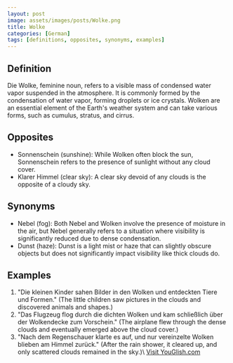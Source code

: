 ```yaml
---
layout: post
image: assets/images/posts/Wolke.png
title: Wolke
categories: [German]
tags: [definitions, opposites, synonyms, examples]
---
```


## Definition
Die Wolke, feminine noun, refers to a visible mass of condensed water vapor suspended in the atmosphere. It is commonly formed by the condensation of water vapor, forming droplets or ice crystals. Wolken are an essential element of the Earth's weather system and can take various forms, such as cumulus, stratus, and cirrus.

## Opposites
- Sonnenschein (sunshine): While Wolken often block the sun, Sonnenschein refers to the presence of sunlight without any cloud cover.
- Klarer Himmel (clear sky): A clear sky devoid of any clouds is the opposite of a cloudy sky.

## Synonyms
- Nebel (fog): Both Nebel and Wolken involve the presence of moisture in the air, but Nebel generally refers to a situation where visibility is significantly reduced due to dense condensation.
- Dunst (haze): Dunst is a light mist or haze that can slightly obscure objects but does not significantly impact visibility like thick clouds do.

## Examples
1. "Die kleinen Kinder sahen Bilder in den Wolken und entdeckten Tiere und Formen." (The little children saw pictures in the clouds and discovered animals and shapes.)
2. "Das Flugzeug flog durch die dichten Wolken und kam schließlich über der Wolkendecke zum Vorschein." (The airplane flew through the dense clouds and eventually emerged above the cloud cover.)
3. "Nach dem Regenschauer klarte es auf, und nur vereinzelte Wolken blieben am Himmel zurück." (After the rain shower, it cleared up, and only scattered clouds remained in the sky.)\ <a id="yg-widget-0" class="youglish-widget" data-query="Wolke" data-lang="german" data-components="8412" data-auto-start="0" data-bkg-color="theme_light" data-title="How%20to%20pronounce%20Wolke%20in%20German"  rel="nofollow" href="https://youglish.com">Visit YouGlish.com</a><script async src="https://youglish.com/public/emb/widget.js" charset="utf-8"></script>